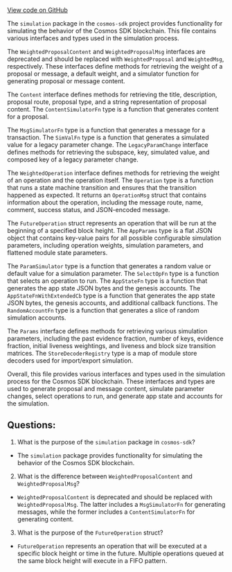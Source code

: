[View code on GitHub](https://github.com/cosmos/cosmos-sdk.git/types/simulation/types.go)

The `simulation` package in the `cosmos-sdk` project provides functionality for simulating the behavior of the Cosmos SDK blockchain. This file contains various interfaces and types used in the simulation process.

The `WeightedProposalContent` and `WeightedProposalMsg` interfaces are deprecated and should be replaced with `WeightedProposal` and `WeightedMsg`, respectively. These interfaces define methods for retrieving the weight of a proposal or message, a default weight, and a simulator function for generating proposal or message content.

The `Content` interface defines methods for retrieving the title, description, proposal route, proposal type, and a string representation of proposal content. The `ContentSimulatorFn` type is a function that generates content for a proposal.

The `MsgSimulatorFn` type is a function that generates a message for a transaction. The `SimValFn` type is a function that generates a simulated value for a legacy parameter change. The `LegacyParamChange` interface defines methods for retrieving the subspace, key, simulated value, and composed key of a legacy parameter change.

The `WeightedOperation` interface defines methods for retrieving the weight of an operation and the operation itself. The `Operation` type is a function that runs a state machine transition and ensures that the transition happened as expected. It returns an `OperationMsg` struct that contains information about the operation, including the message route, name, comment, success status, and JSON-encoded message.

The `FutureOperation` struct represents an operation that will be run at the beginning of a specified block height. The `AppParams` type is a flat JSON object that contains key-value pairs for all possible configurable simulation parameters, including operation weights, simulation parameters, and flattened module state parameters.

The `ParamSimulator` type is a function that generates a random value or default value for a simulation parameter. The `SelectOpFn` type is a function that selects an operation to run. The `AppStateFn` type is a function that generates the app state JSON bytes and the genesis accounts. The `AppStateFnWithExtendedCb` type is a function that generates the app state JSON bytes, the genesis accounts, and additional callback functions. The `RandomAccountFn` type is a function that generates a slice of random simulation accounts.

The `Params` interface defines methods for retrieving various simulation parameters, including the past evidence fraction, number of keys, evidence fraction, initial liveness weightings, and liveness and block size transition matrices. The `StoreDecoderRegistry` type is a map of module store decoders used for import/export simulation.

Overall, this file provides various interfaces and types used in the simulation process for the Cosmos SDK blockchain. These interfaces and types are used to generate proposal and message content, simulate parameter changes, select operations to run, and generate app state and accounts for the simulation.
## Questions: 
 1. What is the purpose of the `simulation` package in `cosmos-sdk`?
- The `simulation` package provides functionality for simulating the behavior of the Cosmos SDK blockchain.

2. What is the difference between `WeightedProposalContent` and `WeightedProposalMsg`?
- `WeightedProposalContent` is deprecated and should be replaced with `WeightedProposalMsg`. The latter includes a `MsgSimulatorFn` for generating messages, while the former includes a `ContentSimulatorFn` for generating content.

3. What is the purpose of the `FutureOperation` struct?
- `FutureOperation` represents an operation that will be executed at a specific block height or time in the future. Multiple operations queued at the same block height will execute in a FIFO pattern.